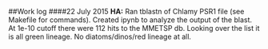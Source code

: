 ##Work log
####22 July 2015 
**HA:** Ran tblastn of Chlamy PSR1 file (see Makefile for commands). Created ipynb to analyze the output of the blast. At 1e-10 cutoff there were 112 hits to the MMETSP db. Looking over the list it is all green lineage. No diatoms/dinos/red lineage at all. 


